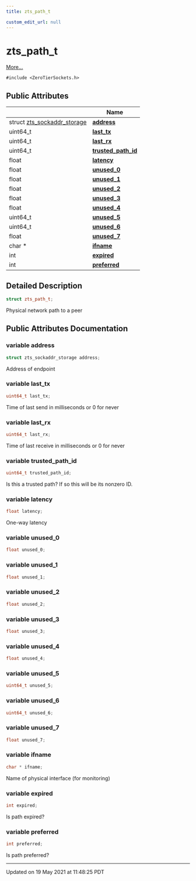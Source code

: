 ```yaml
---
title: zts_path_t

custom_edit_url: null
---
```


# zts_path_t



 [More...](#detailed-description)


`#include <ZeroTierSockets.h>`

## Public Attributes

|                | Name           |
| -------------- | -------------- |
| struct <a href="/autogen/libzt/classes/structzts__sockaddr__storage.md">zts_sockaddr_storage</a> | **[address](/autogen/libzt/classes/structzts__path__t.md#variable-address)**  |
| uint64_t | **[last_tx](/autogen/libzt/classes/structzts__path__t.md#variable-last_tx)**  |
| uint64_t | **[last_rx](/autogen/libzt/classes/structzts__path__t.md#variable-last_rx)**  |
| uint64_t | **[trusted_path_id](/autogen/libzt/classes/structzts__path__t.md#variable-trusted_path_id)**  |
| float | **[latency](/autogen/libzt/classes/structzts__path__t.md#variable-latency)**  |
| float | **[unused_0](/autogen/libzt/classes/structzts__path__t.md#variable-unused_0)**  |
| float | **[unused_1](/autogen/libzt/classes/structzts__path__t.md#variable-unused_1)**  |
| float | **[unused_2](/autogen/libzt/classes/structzts__path__t.md#variable-unused_2)**  |
| float | **[unused_3](/autogen/libzt/classes/structzts__path__t.md#variable-unused_3)**  |
| float | **[unused_4](/autogen/libzt/classes/structzts__path__t.md#variable-unused_4)**  |
| uint64_t | **[unused_5](/autogen/libzt/classes/structzts__path__t.md#variable-unused_5)**  |
| uint64_t | **[unused_6](/autogen/libzt/classes/structzts__path__t.md#variable-unused_6)**  |
| float | **[unused_7](/autogen/libzt/classes/structzts__path__t.md#variable-unused_7)**  |
| char * | **[ifname](/autogen/libzt/classes/structzts__path__t.md#variable-ifname)**  |
| int | **[expired](/autogen/libzt/classes/structzts__path__t.md#variable-expired)**  |
| int | **[preferred](/autogen/libzt/classes/structzts__path__t.md#variable-preferred)**  |

## Detailed Description

```cpp
struct zts_path_t;
```


Physical network path to a peer 

## Public Attributes Documentation

### variable address

```cpp
struct zts_sockaddr_storage address;
```


Address of endpoint 


### variable last_tx

```cpp
uint64_t last_tx;
```


Time of last send in milliseconds or 0 for never 


### variable last_rx

```cpp
uint64_t last_rx;
```


Time of last receive in milliseconds or 0 for never 


### variable trusted_path_id

```cpp
uint64_t trusted_path_id;
```


Is this a trusted path? If so this will be its nonzero ID. 


### variable latency

```cpp
float latency;
```


One-way latency 


### variable unused_0

```cpp
float unused_0;
```


### variable unused_1

```cpp
float unused_1;
```


### variable unused_2

```cpp
float unused_2;
```


### variable unused_3

```cpp
float unused_3;
```


### variable unused_4

```cpp
float unused_4;
```


### variable unused_5

```cpp
uint64_t unused_5;
```


### variable unused_6

```cpp
uint64_t unused_6;
```


### variable unused_7

```cpp
float unused_7;
```


### variable ifname

```cpp
char * ifname;
```


Name of physical interface (for monitoring) 


### variable expired

```cpp
int expired;
```


Is path expired? 


### variable preferred

```cpp
int preferred;
```


Is path preferred? 


-------------------------------

Updated on 19 May 2021 at 11:48:25 PDT